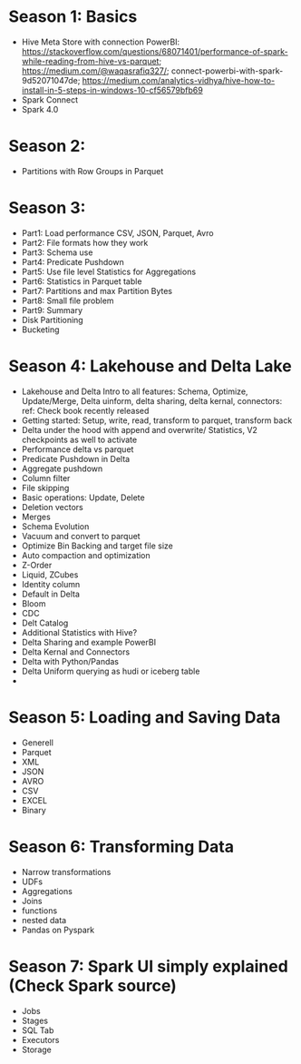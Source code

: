 # Season 1: Basics
- Hive Meta Store with connection PowerBI: https://stackoverflow.com/questions/68071401/performance-of-spark-while-reading-from-hive-vs-parquet; https://medium.com/@waqasrafiq327/; connect-powerbi-with-spark-9d52071047de; https://medium.com/analytics-vidhya/hive-how-to-install-in-5-steps-in-windows-10-cf56579bfb69
- Spark Connect
- Spark 4.0

# Season 2: 
- Partitions with Row Groups in Parquet

# Season 3:
- Part1: Load performance CSV, JSON, Parquet, Avro
- Part2: File formats how they work
- Part3: Schema use
- Part4: Predicate Pushdown
- Part5: Use file level Statistics for Aggregations
- Part6: Statistics in Parquet table
- Part7: Partitions and max Partition Bytes
- Part8: Small file problem
- Part9: Summary
- Disk Partitioning
- Bucketing

# Season 4: Lakehouse and Delta Lake
- Lakehouse and Delta Intro to all features: Schema, Optimize, Update/Merge, Delta uinform, delta sharing, delta kernal, connectors: ref: Check book recently released
- Getting started: Setup, write, read, transform to parquet, transform back
- Delta under the hood with append and overwrite/ Statistics, V2 checkpoints as well to activate
- Performance delta vs parquet
- Predicate Pushdown in Delta
- Aggregate pushdown
- Column filter
- File skipping
- Basic operations: Update, Delete
- Deletion vectors
- Merges
- Schema Evolution
- Vacuum and convert to parquet
- Optimize Bin Backing and target file size
- Auto compaction and optimization
- Z-Order
- Liquid, ZCubes
- Identity column
- Default in Delta
- Bloom
- CDC
- Delt Catalog
- Additional Statistics with Hive? 
- Delta Sharing and example PowerBI
- Delta Kernal and Connectors
- Delta with Python/Pandas
- Delta Uniform querying as hudi or iceberg table
- 

# Season 5: Loading and Saving Data
- Generell
- Parquet
- XML
- JSON
- AVRO
- CSV
- EXCEL
- Binary

# Season 6: Transforming Data
- Narrow transformations
- UDFs
- Aggregations
- Joins
- functions
- nested data
- Pandas on Pyspark

# Season 7: Spark UI simply explained (Check Spark source)
- Jobs
- Stages
- SQL Tab
- Executors
- Storage
